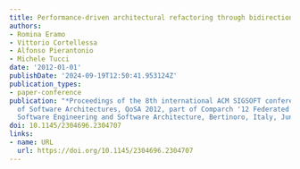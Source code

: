 ```yaml
---
title: Performance-driven architectural refactoring through bidirectional model transformations
authors:
- Romina Eramo
- Vittorio Cortellessa
- Alfonso Pierantonio
- Michele Tucci
date: '2012-01-01'
publishDate: '2024-09-19T12:50:41.953124Z'
publication_types:
- paper-conference
publication: "*Proceedings of the 8th international ACM SIGSOFT conference on Quality
  of Software Architectures, QoSA 2012, part of Comparch '12 Federated Events on Component-Based
  Software Engineering and Software Architecture, Bertinoro, Italy, June 25-28, 2012*"
doi: 10.1145/2304696.2304707
links:
- name: URL
  url: https://doi.org/10.1145/2304696.2304707
---
```

